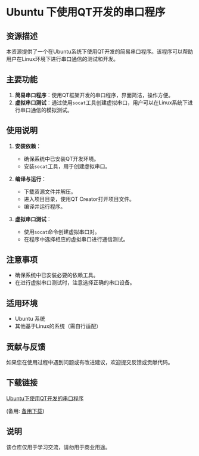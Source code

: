 # Ubuntu 下使用QT开发的串口程序

## 资源描述

本资源提供了一个在Ubuntu系统下使用QT开发的简易串口程序。该程序可以帮助用户在Linux环境下进行串口通信的测试和开发。

## 主要功能

1. **简易串口程序**：使用QT框架开发的串口程序，界面简洁，操作方便。
2. **虚拟串口测试**：通过使用`socat`工具创建虚拟串口，用户可以在Linux系统下进行串口通信的模拟测试。

## 使用说明

1. **安装依赖**：
   - 确保系统中已安装QT开发环境。
   - 安装`socat`工具，用于创建虚拟串口。

2. **编译与运行**：
   - 下载资源文件并解压。
   - 进入项目目录，使用QT Creator打开项目文件。
   - 编译并运行程序。

3. **虚拟串口测试**：
   - 使用`socat`命令创建虚拟串口对。
   - 在程序中选择相应的虚拟串口进行通信测试。

## 注意事项

- 确保系统中已安装必要的依赖工具。
- 在进行虚拟串口测试时，注意选择正确的串口设备。

## 适用环境

- Ubuntu 系统
- 其他基于Linux的系统（需自行适配）

## 贡献与反馈

如果您在使用过程中遇到问题或有改进建议，欢迎提交反馈或贡献代码。

## 下载链接
[Ubuntu下使用QT开发的串口程序](https://pan.quark.cn/s/dce33772066d) 

(备用: [备用下载](https://pan.baidu.com/s/14sIjzLLKwN8YPy3Qj-DeEw?pwd=1234))

## 说明

该仓库仅用于学习交流，请勿用于商业用途。
